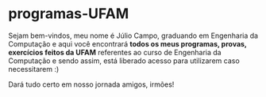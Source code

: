 # programas-UFAM
Sejam bem-vindos, meu nome é Júlio Campo, graduando em Engenharia da Computação e aqui você encontrará **todos os meus programas, provas, exercícios feitos da UFAM** referentes ao curso de Engenharia da Computação e sendo assim, está liberado acesso para utilizarem caso necessitarem :)

Dará tudo certo em nosso jornada amigos, irmões!


